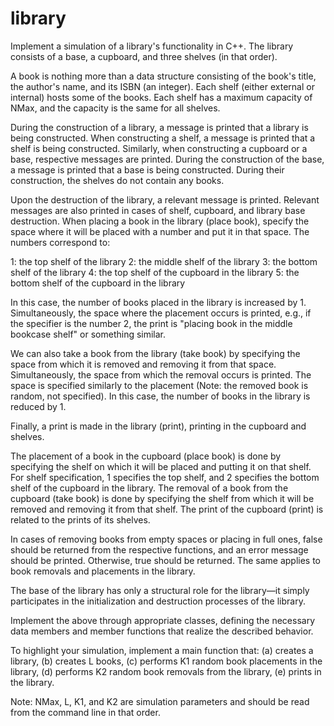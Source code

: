 # library
Implement a simulation of a library's functionality in C++. The library consists of a base, a cupboard, and three shelves (in that order).

A book is nothing more than a data structure consisting of the book's title, the author's name, and its ISBN (an integer). Each shelf (either external or internal) hosts some of the books. Each shelf has a maximum capacity of NMax, and the capacity is the same for all shelves.

During the construction of a library, a message is printed that a library is being constructed. When constructing a shelf, a message is printed that a shelf is being constructed. Similarly, when constructing a cupboard or a base, respective messages are printed. During the construction of the base, a message is printed that a base is being constructed. During their construction, the shelves do not contain any books.

Upon the destruction of the library, a relevant message is printed. Relevant messages are also printed in cases of shelf, cupboard, and library base destruction. When placing a book in the library (place book), specify the space where it will be placed with a number and put it in that space. The numbers correspond to:

1: the top shelf of the library
2: the middle shelf of the library
3: the bottom shelf of the library
4: the top shelf of the cupboard in the library
5: the bottom shelf of the cupboard in the library

In this case, the number of books placed in the library is increased by 1. Simultaneously, the space where the placement occurs is printed, e.g., if the specifier is the number 2, the print is "placing book in the middle bookcase shelf" or something similar.

We can also take a book from the library (take book) by specifying the space from which it is removed and removing it from that space. Simultaneously, the space from which the removal occurs is printed. The space is specified similarly to the placement (Note: the removed book is random, not specified). In this case, the number of books in the library is reduced by 1.

Finally, a print is made in the library (print), printing in the cupboard and shelves.

The placement of a book in the cupboard (place book) is done by specifying the shelf on which it will be placed and putting it on that shelf. For shelf specification, 1 specifies the top shelf, and 2 specifies the bottom shelf of the cupboard in the library. The removal of a book from the cupboard (take book) is done by specifying the shelf from which it will be removed and removing it from that shelf. The print of the cupboard (print) is related to the prints of its shelves.

In cases of removing books from empty spaces or placing in full ones, false should be returned from the respective functions, and an error message should be printed. Otherwise, true should be returned. The same applies to book removals and placements in the library.

The base of the library has only a structural role for the library—it simply participates in the initialization and destruction processes of the library.

Implement the above through appropriate classes, defining the necessary data members and member functions that realize the described behavior.

To highlight your simulation, implement a main function that:
(a) creates a library,
(b) creates L books,
(c) performs K1 random book placements in the library,
(d) performs K2 random book removals from the library,
(e) prints in the library.

Note: NMax, L, K1, and K2 are simulation parameters and should be read from the command line in that order.
